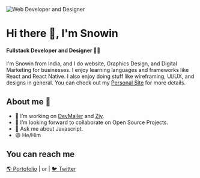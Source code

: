 ![Web Developer and Designer](https://pbs.twimg.com/profile_banners/1421107679435530241/1673254544/1500x500)

# Hi there 👋, I'm Snowin
#### Fullstack Developer and Designer 🧑‍💻

I'm Snowin from India, and I do website, Graphics Design, and Digital Marketing for businesses. I enjoy learning languages and frameworks like React and React Native. I also enjoy doing stuff like wireframing, UI/UX, and designs in general. You can check out my [Personal Site](https://www.devsnow.in) for more details.

## About me 👀
- 🔭 I’m working on [DevMailer](https://devmailer.vercel.app) and [Ziy](https://zip.live).
- 👯 I’m looking forward to collaborate on Open Source Projects.
- 💬 Ask me about Javascript.
- 😄 He/Him

## You can reach me
[🌎 Portofolio](https://devsnow.in) | or | [🐦 Twitter](https://zipy.vercel.app/api/snowin/twitter)

<br/>

